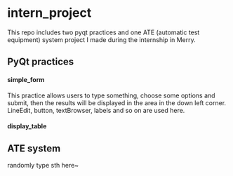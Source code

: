 # intern_project
This repo includes two pyqt practices and one ATE (automatic test equipment) system project I made during the internship in Merry.

## PyQt practices
#### simple_form
This practice allows users to type something, choose some options and submit, then the results will be displayed in the area in the down left corner. LineEdit, button, textBrowser, labels and so on are used here.

#### display_table

## ATE system

randomly type sth here~
